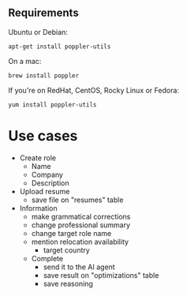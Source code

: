 ## Requirements

Ubuntu or Debian:

```apt-get install poppler-utils```

On a mac:

```brew install poppler```

If you're on RedHat, CentOS, Rocky Linux or Fedora:

```yum install poppler-utils```


# Use cases

- Create role
  - Name
  - Company
  - Description
- Upload resume
  - save file on "resumes" table
- Information
  - make grammatical corrections
  - change professional summary
  - change target role name
  - mention relocation availability
    - target country
  - Complete
    - send it to the AI agent
    - save result on "optimizations" table
    - save reasoning
